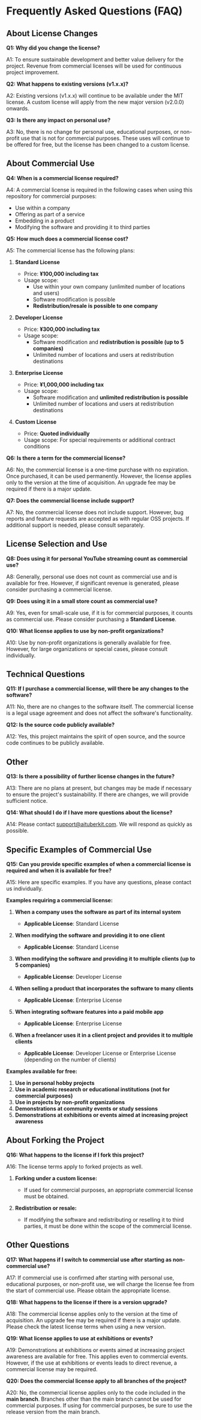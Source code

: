 # Frequently Asked Questions (FAQ)

## About License Changes

**Q1: Why did you change the license?**

A1: To ensure sustainable development and better value delivery for the project. Revenue from commercial licenses will be used for continuous project improvement.

**Q2: What happens to existing versions (v1.x.x)?**

A2: Existing versions (v1.x.x) will continue to be available under the MIT license. A custom license will apply from the new major version (v2.0.0) onwards.

**Q3: Is there any impact on personal use?**

A3: No, there is no change for personal use, educational purposes, or non-profit use that is not for commercial purposes. These uses will continue to be offered for free, but the license has been changed to a custom license.

## About Commercial Use

**Q4: When is a commercial license required?**

A4: A commercial license is required in the following cases when using this repository for commercial purposes:

- Use within a company
- Offering as part of a service
- Embedding in a product
- Modifying the software and providing it to third parties

**Q5: How much does a commercial license cost?**

A5: The commercial license has the following plans:

1. **Standard License**

   - Price: **¥100,000 including tax**
   - Usage scope:
     - Use within your own company (unlimited number of locations and users)
     - Software modification is possible
     - **Redistribution/resale is possible to one company**

2. **Developer License**

   - Price: **¥300,000 including tax**
   - Usage scope:
     - Software modification and **redistribution is possible (up to 5 companies)**
     - Unlimited number of locations and users at redistribution destinations

3. **Enterprise License**

   - Price: **¥1,000,000 including tax**
   - Usage scope:
     - Software modification and **unlimited redistribution is possible**
     - Unlimited number of locations and users at redistribution destinations

4. **Custom License**
   - Price: **Quoted individually**
   - Usage scope: For special requirements or additional contract conditions

**Q6: Is there a term for the commercial license?**

A6: No, the commercial license is a one-time purchase with no expiration. Once purchased, it can be used permanently. However, the license applies only to the version at the time of acquisition. An upgrade fee may be required if there is a major update.

**Q7: Does the commercial license include support?**

A7: No, the commercial license does not include support. However, bug reports and feature requests are accepted as with regular OSS projects. If additional support is needed, please consult separately.

## License Selection and Use

**Q8: Does using it for personal YouTube streaming count as commercial use?**

A8: Generally, personal use does not count as commercial use and is available for free. However, if significant revenue is generated, please consider purchasing a commercial license.

**Q9: Does using it in a small store count as commercial use?**

A9: Yes, even for small-scale use, if it is for commercial purposes, it counts as commercial use. Please consider purchasing a **Standard License**.

**Q10: What license applies to use by non-profit organizations?**

A10: Use by non-profit organizations is generally available for free. However, for large organizations or special cases, please consult individually.

## Technical Questions

**Q11: If I purchase a commercial license, will there be any changes to the software?**

A11: No, there are no changes to the software itself. The commercial license is a legal usage agreement and does not affect the software's functionality.

**Q12: Is the source code publicly available?**

A12: Yes, this project maintains the spirit of open source, and the source code continues to be publicly available.

## Other

**Q13: Is there a possibility of further license changes in the future?**

A13: There are no plans at present, but changes may be made if necessary to ensure the project's sustainability. If there are changes, we will provide sufficient notice.

**Q14: What should I do if I have more questions about the license?**

A14: Please contact support@aituberkit.com. We will respond as quickly as possible.

## Specific Examples of Commercial Use

**Q15: Can you provide specific examples of when a commercial license is required and when it is available for free?**

A15: Here are specific examples. If you have any questions, please contact us individually.

**Examples requiring a commercial license:**

1. **When a company uses the software as part of its internal system**

   - **Applicable License**: Standard License

2. **When modifying the software and providing it to one client**

   - **Applicable License**: Standard License

3. **When modifying the software and providing it to multiple clients (up to 5 companies)**

   - **Applicable License**: Developer License

4. **When selling a product that incorporates the software to many clients**

   - **Applicable License**: Enterprise License

5. **When integrating software features into a paid mobile app**

   - **Applicable License**: Enterprise License

6. **When a freelancer uses it in a client project and provides it to multiple clients**
   - **Applicable License**: Developer License or Enterprise License (depending on the number of clients)

**Examples available for free:**

1. **Use in personal hobby projects**
2. **Use in academic research or educational institutions (not for commercial purposes)**
3. **Use in projects by non-profit organizations**
4. **Demonstrations at community events or study sessions**
5. **Demonstrations at exhibitions or events aimed at increasing project awareness**

## About Forking the Project

**Q16: What happens to the license if I fork this project?**

A16: The license terms apply to forked projects as well.

1. **Forking under a custom license:**

   - If used for commercial purposes, an appropriate commercial license must be obtained.

2. **Redistribution or resale:**
   - If modifying the software and redistributing or reselling it to third parties, it must be done within the scope of the commercial license.

## Other Questions

**Q17: What happens if I switch to commercial use after starting as non-commercial use?**

A17: If commercial use is confirmed after starting with personal use, educational purposes, or non-profit use, we will charge the license fee from the start of commercial use. Please obtain the appropriate license.

**Q18: What happens to the license if there is a version upgrade?**

A18: The commercial license applies only to the version at the time of acquisition. An upgrade fee may be required if there is a major update. Please check the latest license terms when using a new version.

**Q19: What license applies to use at exhibitions or events?**

A19: Demonstrations at exhibitions or events aimed at increasing project awareness are available for free. This applies even to commercial events. However, if the use at exhibitions or events leads to direct revenue, a commercial license may be required.

**Q20: Does the commercial license apply to all branches of the project?**

A20: No, the commercial license applies only to the code included in the **main branch**. Branches other than the main branch cannot be used for commercial purposes. If using for commercial purposes, be sure to use the release version from the main branch.
